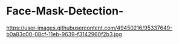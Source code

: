 # Face-Mask-Detection-



https://user-images.githubusercontent.com/49450216/95337649-b0a83c00-08cf-11eb-9639-f3142960f2b3.jpg
